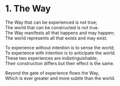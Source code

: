 # 1. The Way

The Way that can be experienced is not true;  
The world that can be constructed is not true.  
The Way manifests all that happens and may happen;  
The world represents all that exists and may exist.  

To experience without intention is to sense the world;  
To experience with intention is to anticipate the world.  
These two experiences are indistinguishable;  
Their construction differs but their effect is the same.  

Beyond the gate of experience flows the Way,  
Which is ever greater and more subtle than the world.  
